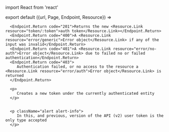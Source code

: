 import React from 'react'

export default ({url, Page, Endpoint, Resource}) =>
   <Endpoint
      url={url}
      group="auth"
      method="post"
      path="/auth/token"
      weight={400}>

      <Endpoint.Return code="201">Returns the new <Resource.Link resource="token/:token">auth token</Resource.Link></Endpoint.Return>
      <Endpoint.Return code="400">A <Resource.Link resource="error/generic">Error object</Resource.Link> if any of the input was invalid</Endpoint.Return>
      <Endpoint.Return code="401">A <Resource.Link resource="error/no-auth">Error object</Resource.Link> due to failed no or failed authentication</Endpoint.Return>
      <Endpoint.Return code="403">
         Authentication failed, or no access to the resource a <Resource.Link resource="error/auth">Error object</Resource.Link> is returned
      </Endpoint.Return>

      <p>
         Creates a new token under the currently authenticated entity
      </p>


      <p className="alert alert-info">
         In this, and previous, version of the API (v2) user token is the only type accepted
      </p>

   </Endpoint>

